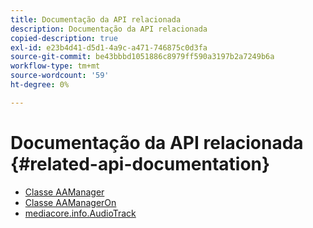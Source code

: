 ```yaml
---
title: Documentação da API relacionada
description: Documentação da API relacionada
copied-description: true
exl-id: e23b4d41-d5d1-4a9c-a471-746875c0d3fa
source-git-commit: be43bbbd1051886c8979ff590a3197b2a7249b6a
workflow-type: tm+mt
source-wordcount: '59'
ht-degree: 0%

---
```


# Documentação da API relacionada {#related-api-documentation}

* [Classe AAManager](https://help.adobe.com/en_US/primetime/api/reference_implementation/android/javadoc/com/adobe/primetime/reference/manager/AdsManager.html)
* [Classe AAManagerOn](https://help.adobe.com/en_US/primetime/api/reference_implementation/android/javadoc/com/adobe/primetime/reference/manager/AAManagerOn.html)
* [mediacore.info.AudioTrack](https://help.adobe.com/en_US/primetime/api/psdk/javadoc/com/adobe/mediacore/info/AudioTrack.html)
